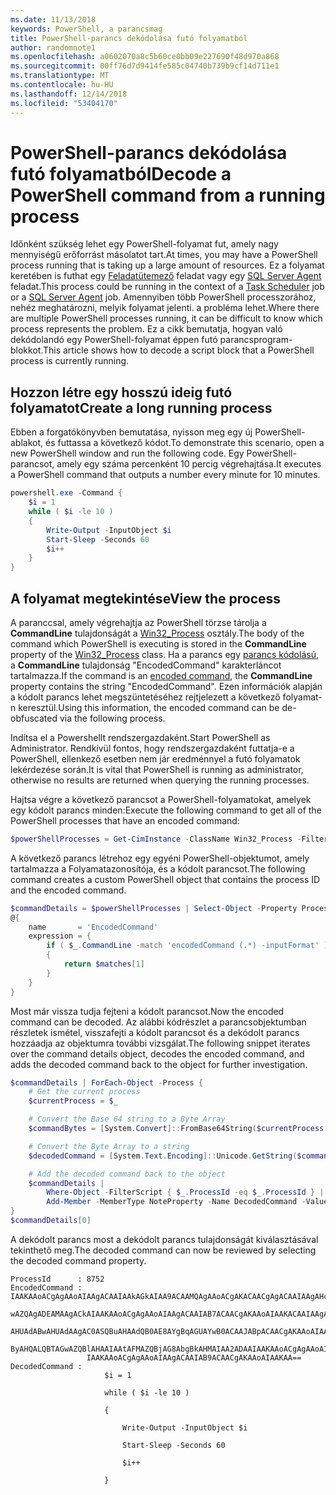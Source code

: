 ```yaml
---
ms.date: 11/13/2018
keywords: PowerShell, a parancsmag
title: PowerShell-parancs dekódolása futó folyamatból
author: randomnote1
ms.openlocfilehash: a0602070a8c5b60ce0bb09e227690f48d970a868
ms.sourcegitcommit: 00ff76d7d9414fe585c04740b739b9cf14d711e1
ms.translationtype: MT
ms.contentlocale: hu-HU
ms.lasthandoff: 12/14/2018
ms.locfileid: "53404170"
---
```

# <a name="decode-a-powershell-command-from-a-running-process"></a><span data-ttu-id="69ae1-103">PowerShell-parancs dekódolása futó folyamatból</span><span class="sxs-lookup"><span data-stu-id="69ae1-103">Decode a PowerShell command from a running process</span></span>

<span data-ttu-id="69ae1-104">Időnként szükség lehet egy PowerShell-folyamat fut, amely nagy mennyiségű erőforrást másolatot tart.</span><span class="sxs-lookup"><span data-stu-id="69ae1-104">At times, you may have a PowerShell process running that is taking up a large amount of resources.</span></span>
<span data-ttu-id="69ae1-105">Ez a folyamat keretében is futhat egy [Feladatütemező][] feladat vagy egy [SQL Server Agent][] feladat.</span><span class="sxs-lookup"><span data-stu-id="69ae1-105">This process could be running in the context of a [Task Scheduler][] job or a [SQL Server Agent][] job.</span></span> <span data-ttu-id="69ae1-106">Amennyiben több PowerShell processzorához, nehéz meghatározni, melyik folyamat jelenti. a probléma lehet.</span><span class="sxs-lookup"><span data-stu-id="69ae1-106">Where there are multiple PowerShell processes running, it can be difficult to know which process represents the problem.</span></span> <span data-ttu-id="69ae1-107">Ez a cikk bemutatja, hogyan való dekódolandó egy PowerShell-folyamat éppen futó parancsprogram-blokkot.</span><span class="sxs-lookup"><span data-stu-id="69ae1-107">This article shows how to decode a script block that a PowerShell process is currently running.</span></span>

## <a name="create-a-long-running-process"></a><span data-ttu-id="69ae1-108">Hozzon létre egy hosszú ideig futó folyamatot</span><span class="sxs-lookup"><span data-stu-id="69ae1-108">Create a long running process</span></span>

<span data-ttu-id="69ae1-109">Ebben a forgatókönyvben bemutatása, nyisson meg egy új PowerShell-ablakot, és futtassa a következő kódot.</span><span class="sxs-lookup"><span data-stu-id="69ae1-109">To demonstrate this scenario, open a new PowerShell window and run the following code.</span></span> <span data-ttu-id="69ae1-110">Egy PowerShell-parancsot, amely egy száma percenként 10 percig végrehajtása.</span><span class="sxs-lookup"><span data-stu-id="69ae1-110">It executes a PowerShell command that outputs a number every minute for 10 minutes.</span></span>

```powershell
powershell.exe -Command {
    $i = 1
    while ( $i -le 10 )
    {
        Write-Output -InputObject $i
        Start-Sleep -Seconds 60
        $i++
    }
}
```

## <a name="view-the-process"></a><span data-ttu-id="69ae1-111">A folyamat megtekintése</span><span class="sxs-lookup"><span data-stu-id="69ae1-111">View the process</span></span>

<span data-ttu-id="69ae1-112">A paranccsal, amely végrehajtja az PowerShell törzse tárolja a **CommandLine** tulajdonságát a [Win32_Process][] osztály.</span><span class="sxs-lookup"><span data-stu-id="69ae1-112">The body of the command which PowerShell is executing is stored in the **CommandLine** property of the [Win32_Process][] class.</span></span> <span data-ttu-id="69ae1-113">Ha a parancs egy [parancs kódolású][], a **CommandLine** tulajdonság "EncodedCommand" karakterláncot tartalmazza.</span><span class="sxs-lookup"><span data-stu-id="69ae1-113">If the command is an [encoded command][], the **CommandLine** property contains the string "EncodedCommand".</span></span> <span data-ttu-id="69ae1-114">Ezen információk alapján a kódolt parancs lehet megszüntetéséhez rejtjelezett a következő folyamat-n keresztül.</span><span class="sxs-lookup"><span data-stu-id="69ae1-114">Using this information, the encoded command can be de-obfuscated via the following process.</span></span>

<span data-ttu-id="69ae1-115">Indítsa el a Powershellt rendszergazdaként.</span><span class="sxs-lookup"><span data-stu-id="69ae1-115">Start PowerShell as Administrator.</span></span> <span data-ttu-id="69ae1-116">Rendkívül fontos, hogy rendszergazdaként futtatja-e a PowerShell, ellenkező esetben nem jár eredménnyel a futó folyamatok lekérdezése során.</span><span class="sxs-lookup"><span data-stu-id="69ae1-116">It is vital that PowerShell is running as administrator, otherwise no results are returned when querying the running processes.</span></span>

<span data-ttu-id="69ae1-117">Hajtsa végre a következő parancsot a PowerShell-folyamatokat, amelyek egy kódolt parancs minden:</span><span class="sxs-lookup"><span data-stu-id="69ae1-117">Execute the following command to get all of the PowerShell processes that have an encoded command:</span></span>

```powershell
$powerShellProcesses = Get-CimInstance -ClassName Win32_Process -Filter 'CommandLine LIKE "%EncodedCommand%"'
```

<span data-ttu-id="69ae1-118">A következő parancs létrehoz egy egyéni PowerShell-objektumot, amely tartalmazza a Folyamatazonosítója, és a kódolt parancsot.</span><span class="sxs-lookup"><span data-stu-id="69ae1-118">The following command creates a custom PowerShell object that contains the process ID and the encoded command.</span></span>

```powershell
$commandDetails = $powerShellProcesses | Select-Object -Property ProcessId,
@{
    name       = 'EncodedCommand'
    expression = {
        if ( $_.CommandLine -match 'encodedCommand (.*) -inputFormat' )
        {
            return $matches[1]
        }
    }
}
```

<span data-ttu-id="69ae1-119">Most már vissza tudja fejteni a kódolt parancsot.</span><span class="sxs-lookup"><span data-stu-id="69ae1-119">Now the encoded command can be decoded.</span></span> <span data-ttu-id="69ae1-120">Az alábbi kódrészlet a parancsobjektumban részletek ismétel, visszafejti a kódolt parancsot és a dekódolt parancs hozzáadja az objektumra további vizsgálat.</span><span class="sxs-lookup"><span data-stu-id="69ae1-120">The following snippet iterates over the command details object, decodes the encoded command, and adds the decoded command back to the object for further investigation.</span></span>

```powershell
$commandDetails | ForEach-Object -Process {
    # Get the current process
    $currentProcess = $_

    # Convert the Base 64 string to a Byte Array
    $commandBytes = [System.Convert]::FromBase64String($currentProcess.EncodedCommand)

    # Convert the Byte Array to a string
    $decodedCommand = [System.Text.Encoding]::Unicode.GetString($commandBytes)

    # Add the decoded command back to the object
    $commandDetails |
        Where-Object -FilterScript { $_.ProcessId -eq $_.ProcessId } |
        Add-Member -MemberType NoteProperty -Name DecodedCommand -Value $decodedCommand
}
$commandDetails[0]
```

<span data-ttu-id="69ae1-121">A dekódolt parancs most a dekódolt parancs tulajdonságát kiválasztásával tekinthető meg.</span><span class="sxs-lookup"><span data-stu-id="69ae1-121">The decoded command can now be reviewed by selecting the decoded command property.</span></span>

```output
ProcessId      : 8752
EncodedCommand : IAAKAAoACgAgAAoAIAAgACAAIAAkAGkAIAA9ACAAMQAgAAoACgAKACAACgAgACAAIAAgAHcAaABpAGwAZQAgACgAIAAkAGkAIAAtAG
                 wAZQAgADEAMAAgACkAIAAKAAoACgAgAAoAIAAgACAAIAB7ACAACgAKAAoAIAAKACAAIAAgACAAIAAgACAAIABXAHIAaQB0AGUALQBP
                 AHUAdABwAHUAdAAgAC0ASQBuAHAAdQB0AE8AYgBqAGUAYwB0ACAAJABpACAACgAKAAoAIAAKACAAIAAgACAAIAAgACAAIABTAHQAYQ
                 ByAHQALQBTAGwAZQBlAHAAIAAtAFMAZQBjAG8AbgBkAHMAIAA2ADAAIAAKAAoACgAgAAoAIAAgACAAIAAgACAAIAAgACQAaQArACsA
                 IAAKAAoACgAgAAoAIAAgACAAIAB9ACAACgAKAAoAIAAKAA==
DecodedCommand :
                     $i = 1

                     while ( $i -le 10 )

                     {

                         Write-Output -InputObject $i

                         Start-Sleep -Seconds 60

                         $i++

                     }
```

[Feladatütemező]: /windows/desktop/TaskSchd/task-scheduler-start-page
[Task Scheduler]: /windows/desktop/TaskSchd/task-scheduler-start-page
[SQL Server Agent]: /sql/ssms/agent/sql-server-agent
[Win32_Process]: /windows/desktop/CIMWin32Prov/win32-process
[parancs kódolású]: /powershell/scripting/core-powershell/console/powershell.exe-command-line-help#-encodedcommand-
[encoded command]: /powershell/scripting/core-powershell/console/powershell.exe-command-line-help#-encodedcommand-
